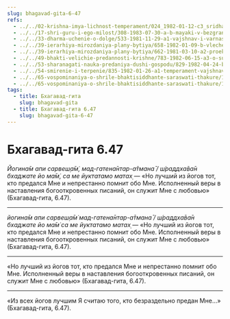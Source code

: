 ```yaml
---
slug: bhagavad-gita-6-47
refs:
  - ../../02-krishna-imya-lichnost-temperament/024_1982-01-12-c3_sridharmj_krishna_ojidaet_polnogo_samoposvyaweniya.md
  - ../../17-shri-guru-i-ego-milost/308-1983-07-30-a-b-mayaki-v-bezgranichnom.md
  - ../../33-dharma-uchenie-o-dolge/533-1981-11-29-a1-vajshnav-i-varnashrama.md
  - ../../39-ierarhiya-mirozdaniya-plany-bytiya/658-1982-01-09-b-vlechenie-sut-vsego-bytiya.md
  - ../../39-ierarhiya-mirozdaniya-plany-bytiya/662-1981-03-10-a2-proekt-hrama-vedicheskogo-planetariya.md
  - ../../49-bhakti-velichie-predannosti-krishne/783-1982-06-15-a3-o-sudbe-gyani-v-gite-bhagavatam-i-chajtanya-charitamrite-proslavlenie-bhakti-v-gite.md
  - ../../53-sharanagati-nauka-predaniya-dushi-gospodu/829-1982-04-24-b2-bhakti-i-sharanagati-daruyut-sokrovishhe-kotoroe-prevyshe-jogi-karmy-i-gyany.md
  - ../../54-smirenie-i-terpenie/835-1982-01-26-a1-temperament-vajshnava-sochetaet-smirenie-i-reshitelnost.md
  - ../../65-vospominaniya-o-shrile-bhaktisiddhante-saraswati-thakure/1035-1982-01-01-a2-sarasvati-thakur-i-lalit-prasad.md
  - ../../65-vospominaniya-o-shrile-bhaktisiddhante-saraswati-thakure/1041-1983-03-02-hari-katha-na-den-yavleniya-shrily-sarasvati-thakura.md
tags:
  - title: Бхагавад-гита
    slug: bhagavad-gita
  - title: Бхагавад-гита 6.47
    slug: bhagavad-gita-6-47
---
```


# Бхагавад-гита 6.47

*Йогина̄м апи сарвеш̣а̄м̇, мад-гатена̄нтар-а̄тмана̄ / ш́раддха̄ва̄н бхаджате йо ма̄м̇, са ме йуктатамо матах̣* — «Но лучший из йогов тот, кто предался Мне и непрестанно помнит обо Мне. Исполненный веры в наставления богооткровенных писаний, он служит Мне с любовью» (Бхагавад-гита, 6.47).

---

*йогина̄м апи сарвеш̣а̄м̇ мад-гатена̄нтар-а̄тмана̄ / ш́раддха̄ва̄н бхаджате йо ма̄м̇ са ме йуктатамо матах̣* — «Но лучший из йогов тот, кто предался Мне и непрестанно помнит обо Мне. Исполненный веры в наставления богооткровенных писаний, он служит Мне с любовью» (Бхагавад-гита, 6.47).

---

«Но лучший из йогов тот, кто предался Мне и непрестанно помнит обо Мне. Исполненный веры в наставления богооткровенных писаний, он служит Мне с любовью» (Бхагавад-гита, 6.47).

---

«Из всех йогов лучшим Я считаю того, кто безраздельно предан Мне…» (Бхагавад-гита, 6.47).
